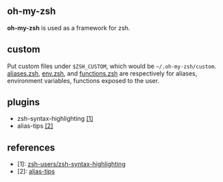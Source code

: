 ## oh-my-zsh

**oh-my-zsh** is used as a framework for zsh.

## custom

Put custom files under `$ZSH_CUSTOM`, which would be `~/.oh-my-zsh/custom`. [aliases.zsh](aliases.zsh), [env.zsh](env.zsh), and [functions.zsh](functions.zsh) are respectively for aliases, environment variables, functions exposed to the user.

## plugins

- zsh-syntax-highlighting [[1]](#1)
- alias-tips [[2]](#2)

## references

- <a name="1">[1]</a>: [zsh-users/zsh-syntax-highlighting](https://github.com/zsh-users/zsh-syntax-highlighting/blob/master/INSTALL.md#oh-my-zsh)
- <a name="2">[2]</a>: [alias-tips](https://github.com/djui/alias-tips)